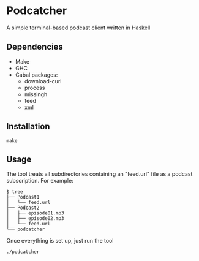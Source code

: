 # Podcatcher
A simple terminal-based podcast client written in Haskell

## Dependencies
- Make
- GHC
- Cabal packages:
    - download-curl
    - process
    - missingh
    - feed
    - xml

## Installation
    make

## Usage
The tool treats all subdirectories containing an "feed.url" file as a podcast subscription.
For example:

    $ tree
    ├── Podcast1
    │   └── feed.url
    ├── Podcast2
    │   ├── episode01.mp3
    │   ├── episode02.mp3
    │   └── feed.url
    └── podcatcher

Once everything is set up, just run the tool

    ./podcatcher